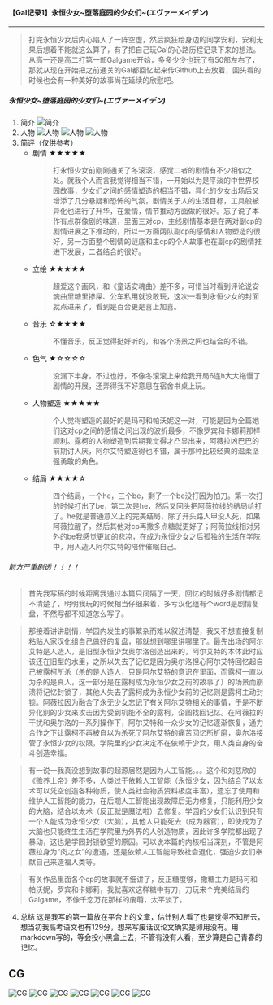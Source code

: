 #### 【Gal记录1】永恒少女\~堕落庭园的少女们~(エヴァーメイデン)
***
> 打完永恒少女后内心陷入了一阵空虚，然后疯狂给身边的同学安利，安利无果后想着不能就这么算了，有了把自己玩Gal的心路历程记录下来的想法。从高一还是高二打第一部Galgame开始，多多少少也玩了有50部左右了，那就从现在开始把之前通关的Gal都回忆起来传Github上去放着，回头看的时候也会有一种美好的故事尚在延续的欣慰吧。
##### 永恒少女\~堕落庭园的少女们~(エヴァーメイデン)
1. 简介
    ![简介](https://github.com/SOFdian/zkh/blob/master/%E3%80%90Gal%E8%AE%B0%E5%BD%951%E3%80%91%E6%B0%B8%E6%81%92%E5%B0%91%E5%A5%B3~%E5%A0%95%E8%90%BD%E5%BA%AD%E5%9B%AD%E7%9A%84%E5%B0%91%E5%A5%B3%E4%BB%AC~(%E3%82%A8%E3%83%B4%E3%82%A1%E3%83%BC%E3%83%A1%E3%82%A4%E3%83%87%E3%83%B3)/img/%E7%AE%80%E4%BB%8B.jpg)
2. 人物
    ![人物](https://github.com/SOFdian/zkh/blob/master/%E3%80%90Gal%E8%AE%B0%E5%BD%951%E3%80%91%E6%B0%B8%E6%81%92%E5%B0%91%E5%A5%B3~%E5%A0%95%E8%90%BD%E5%BA%AD%E5%9B%AD%E7%9A%84%E5%B0%91%E5%A5%B3%E4%BB%AC~(%E3%82%A8%E3%83%B4%E3%82%A1%E3%83%BC%E3%83%A1%E3%82%A4%E3%83%87%E3%83%B3)/img/%E4%BA%BA%E7%89%A91.jpg)
    ![人物](https://github.com/SOFdian/zkh/blob/master/%E3%80%90Gal%E8%AE%B0%E5%BD%951%E3%80%91%E6%B0%B8%E6%81%92%E5%B0%91%E5%A5%B3~%E5%A0%95%E8%90%BD%E5%BA%AD%E5%9B%AD%E7%9A%84%E5%B0%91%E5%A5%B3%E4%BB%AC~(%E3%82%A8%E3%83%B4%E3%82%A1%E3%83%BC%E3%83%A1%E3%82%A4%E3%83%87%E3%83%B3)/img/%E4%BA%BA%E7%89%A92.jpg)
    ![人物](https://github.com/SOFdian/zkh/blob/master/%E3%80%90Gal%E8%AE%B0%E5%BD%951%E3%80%91%E6%B0%B8%E6%81%92%E5%B0%91%E5%A5%B3~%E5%A0%95%E8%90%BD%E5%BA%AD%E5%9B%AD%E7%9A%84%E5%B0%91%E5%A5%B3%E4%BB%AC~(%E3%82%A8%E3%83%B4%E3%82%A1%E3%83%BC%E3%83%A1%E3%82%A4%E3%83%87%E3%83%B3)/img/%E4%BA%BA%E7%89%A93.jpg)
3. 简评（仅供参考）
    * 剧情 ★★★★★
        > 打永恒少女前刚刚通关了冬滚滚，感觉二者的剧情有不少相似之处。就我个人而言我觉得相当不错，一开始以为是平淡的中世界校园故事，少女们之间的感情塑造的相当不错，异化的少女出场后又增添了几分悬疑和恐怖的气氛，剧情关于人的生活目标，工具般被异化也进行了升华，在爱情，情节推动方面做的很好。忘了说了本作有点群像剧的味道，里面三对cp，主线剧情基本是在两对副cp的剧情进展之下推动的，所以一方面两队副cp的感情和人物塑造的很好，另一方面整个剧情的谜底和主cp的个人故事也在副cp的剧情推进下发展，二者结合的很好。
    * 立绘 ★★★★★
        > 超爱这个画风，和《童话安魂曲》差不多，可惜当时看到评论说安魂曲里糖里掺屎、公车私用就没敢玩，这次一看到永恒少女的封面就点进来了，看到是百合更是喜上加喜。
    * 音乐 ☆★★★★
        > 不懂音乐，反正觉得挺好听的，和各个场景之间也结合的不错。
    * 色气 ★☆☆☆☆
        > 没漏下半身，不过也好，不像冬滚滚上来给我开局6连h大大拖慢了剧情的开展，还弄得我不好意思在宿舍书桌上玩。
    * 人物塑造 ★★★★★
        > 个人觉得塑造的最好的是玛可和帕沃妮这一对，可能是因为全篇她们这对cp之间的感情之间出现的波折最多，不像罗宾和卡娜莉那样顺利。露柯的人物塑造到后期我觉得才凸显出来，阿薇拉凶巴巴的前期讨人厌，阿尔艾特塑造得也不错，属于那种比较经典的温柔坚强勇敢的角色。
    * 结局 ★★★★☆
        > 四个结局，一个he，三个be，剩了一个be没打因为怕刀。第一次打的时候打出了be，第二次是he，然后又回头把阿薇拉线的结局给打了。he就是普通意义上的完美结局，除了开头路人甲没人死，如果阿薇拉醒了，然后其他对cp再撒多点糖就更好了；阿薇拉线相对另外的be我感觉更加的悲凉，在成为永恒少女之后孤独的生活在学院中，用人造人阿尔艾特的陪伴催眠自己。
###### 前方严重剧透！！！！
> 首先我写稿的时候距离我通过本篇只间隔了一天，回忆的时候好多剧情都记不清楚了，明明我玩的时候相当仔细来着，多亏汉化组有个word是剧情复盘，不然写都不知道怎么写了。

> 那接着讲讲剧情，学园内发生的事繁杂而难以叙述清楚，我又不想直接复制粘贴人家汉化组自己做好的复盘，那就想到哪里讲哪里了。最先出场的阿尔艾特是人造人，是旧型永恒少女奥尔洛创造出来的，阿尔艾特的本体此时应该还在旧型的水里，之所以失去了记忆是因为奥尔洛担心阿尔艾特回忆起自己被露柯所杀（杀的是人造人，只是阿尔艾特的意识在里面，而露柯一直以为杀的是真人，这一部分是在露柯成为永恒少女之前的故事了）的场景而崩溃将记忆封锁了，其他人失去了露柯成为永恒少女前的记忆则是露柯主动封锁。阿薇拉因为融合了永无少女忘记了有关阿尔艾特相关的事情，于是不断异化别的少女来攻击因为受到机能不全的露柯，企图找回记忆。在阿薇拉的干扰和奥尔洛的一系列操作下，阿尔艾特和一众少女的记忆逐渐恢复，通力合作之下让露柯不再被自以为杀死了阿尔艾特的痛苦回忆所折磨，奥尔洛接管了永恒少女的权限，学院里的少女决定不在依赖于少女，用人类自身的奋斗创造幸福。

> 有一说一我真没想到故事的起源居然是因为人工智能。。。这个和刘慈欣的《赡养上帝》差不多，人类过于依赖人工智能（永恒少女，因为结合了以太术可以凭空创造各种物质，使人类社会物质资料极度丰富），遗忘了使用和维护人工智能的能力，在后期人工智能出现故障后无力修复，只能利用少女的大脑，结合以太术（反正就是魔法啦）去修复。学园的少女们认识到只有一个人能成为永恒少女（大脑），其他人只能死去（成为器官），即使成为了大脑也只能终生生活在学院里为外界的人创造物质，因此许多学院都出现了暴动，这也是学园封锁欲望的原因。可以说本篇的内核相当深刻，不管是阿薇拉身为“肉之女”的遭遇，还是依赖人工智能导致社会退化，强迫少女们奉献自己来造福人类等。

> 有关作品里面各个cp的故事就不细讲了，反正糖度够，撒糖主力是玛可和帕沃妮，罗宾和卡娜莉，我就喜欢这样糖中有刀，刀玩来个完美结局的Galgame，不像千恋万花那样的废萌，太平淡了。
4. 总结
    这是我写的第一篇放在平台上的文章，估计别人看了也是觉得不知所云，想当初我高考语文也有129分，想来写废话议论文确实是卵用没有。用markdown写的，等会投小黑盒上去，不管有没有人看，至少算是自己青春的记忆。
## CG
![CG](https://github.com/SOFdian/zkh/blob/master/%E3%80%90Gal%E8%AE%B0%E5%BD%951%E3%80%91%E6%B0%B8%E6%81%92%E5%B0%91%E5%A5%B3~%E5%A0%95%E8%90%BD%E5%BA%AD%E5%9B%AD%E7%9A%84%E5%B0%91%E5%A5%B3%E4%BB%AC~(%E3%82%A8%E3%83%B4%E3%82%A1%E3%83%BC%E3%83%A1%E3%82%A4%E3%83%87%E3%83%B3)/img/CG1.png)
![CG](https://github.com/SOFdian/zkh/blob/master/%E3%80%90Gal%E8%AE%B0%E5%BD%951%E3%80%91%E6%B0%B8%E6%81%92%E5%B0%91%E5%A5%B3~%E5%A0%95%E8%90%BD%E5%BA%AD%E5%9B%AD%E7%9A%84%E5%B0%91%E5%A5%B3%E4%BB%AC~(%E3%82%A8%E3%83%B4%E3%82%A1%E3%83%BC%E3%83%A1%E3%82%A4%E3%83%87%E3%83%B3)/img/CG2.png)
![CG](https://github.com/SOFdian/zkh/blob/master/%E3%80%90Gal%E8%AE%B0%E5%BD%951%E3%80%91%E6%B0%B8%E6%81%92%E5%B0%91%E5%A5%B3~%E5%A0%95%E8%90%BD%E5%BA%AD%E5%9B%AD%E7%9A%84%E5%B0%91%E5%A5%B3%E4%BB%AC~(%E3%82%A8%E3%83%B4%E3%82%A1%E3%83%BC%E3%83%A1%E3%82%A4%E3%83%87%E3%83%B3)/img/CG3.png)
![CG](https://github.com/SOFdian/zkh/blob/master/%E3%80%90Gal%E8%AE%B0%E5%BD%951%E3%80%91%E6%B0%B8%E6%81%92%E5%B0%91%E5%A5%B3~%E5%A0%95%E8%90%BD%E5%BA%AD%E5%9B%AD%E7%9A%84%E5%B0%91%E5%A5%B3%E4%BB%AC~(%E3%82%A8%E3%83%B4%E3%82%A1%E3%83%BC%E3%83%A1%E3%82%A4%E3%83%87%E3%83%B3)/img/CG4.png)
![CG](https://github.com/SOFdian/zkh/blob/master/%E3%80%90Gal%E8%AE%B0%E5%BD%951%E3%80%91%E6%B0%B8%E6%81%92%E5%B0%91%E5%A5%B3~%E5%A0%95%E8%90%BD%E5%BA%AD%E5%9B%AD%E7%9A%84%E5%B0%91%E5%A5%B3%E4%BB%AC~(%E3%82%A8%E3%83%B4%E3%82%A1%E3%83%BC%E3%83%A1%E3%82%A4%E3%83%87%E3%83%B3)/img/CG5.png)
![CG](https://github.com/SOFdian/zkh/blob/master/%E3%80%90Gal%E8%AE%B0%E5%BD%951%E3%80%91%E6%B0%B8%E6%81%92%E5%B0%91%E5%A5%B3~%E5%A0%95%E8%90%BD%E5%BA%AD%E5%9B%AD%E7%9A%84%E5%B0%91%E5%A5%B3%E4%BB%AC~(%E3%82%A8%E3%83%B4%E3%82%A1%E3%83%BC%E3%83%A1%E3%82%A4%E3%83%87%E3%83%B3)/img/CG6.png)
![CG](https://github.com/SOFdian/zkh/blob/master/%E3%80%90Gal%E8%AE%B0%E5%BD%951%E3%80%91%E6%B0%B8%E6%81%92%E5%B0%91%E5%A5%B3~%E5%A0%95%E8%90%BD%E5%BA%AD%E5%9B%AD%E7%9A%84%E5%B0%91%E5%A5%B3%E4%BB%AC~(%E3%82%A8%E3%83%B4%E3%82%A1%E3%83%BC%E3%83%A1%E3%82%A4%E3%83%87%E3%83%B3)/img/CG7.png)

